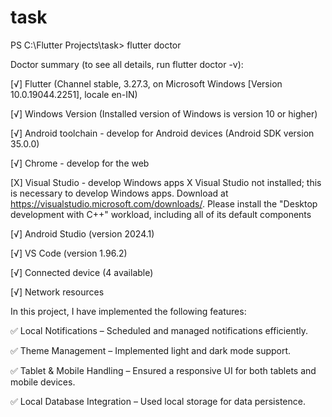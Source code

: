 # task


PS C:\Flutter Projects\task> flutter doctor

Doctor summary (to see all details, run flutter doctor -v):

[√] Flutter (Channel stable, 3.27.3, on Microsoft Windows [Version 10.0.19044.2251], locale en-IN)

[√] Windows Version (Installed version of Windows is version 10 or higher)

[√] Android toolchain - develop for Android devices (Android SDK version 35.0.0)

[√] Chrome - develop for the web

[X] Visual Studio - develop Windows apps
X Visual Studio not installed; this is necessary to develop Windows apps.
Download at https://visualstudio.microsoft.com/downloads/.
Please install the "Desktop development with C++" workload, including all of its default components

[√] Android Studio (version 2024.1)

[√] VS Code (version 1.96.2)

[√] Connected device (4 available)

[√] Network resources


In this project, I have implemented the following features:

✅ Local Notifications – Scheduled and managed notifications efficiently.

✅ Theme Management – Implemented light and dark mode support.

✅ Tablet & Mobile Handling – Ensured a responsive UI for both tablets and mobile devices.

✅ Local Database Integration – Used local storage for data persistence.
